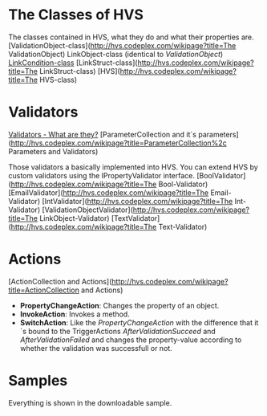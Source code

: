 # The Classes of HVS
The classes contained in HVS, what they do and what their properties are.
[ValidationObject-class](http://hvs.codeplex.com/wikipage?title=The ValidationObject)
LinkObject-class (identical to _ValidationObject_)
[LinkCondition-class](http://hvs.codeplex.com/wikipage?title=The%20LinkCondition-class)
[LinkStruct-class](http://hvs.codeplex.com/wikipage?title=The LinkStruct-class)
[HVS](http://hvs.codeplex.com/wikipage?title=The HVS-class)

# Validators
[Validators - What are they?](http://hvs.codeplex.com/wikipage?title=Validators)
[ParameterCollection and it´s parameters](http://hvs.codeplex.com/wikipage?title=ParameterCollection%2c Parameters and Validators)

Those validators a basically implemented into HVS. You can extend HVS by custom validators using the IPropertyValidator interface.
[BoolValidator](http://hvs.codeplex.com/wikipage?title=The Bool-Validator)
[EmailValidator](http://hvs.codeplex.com/wikipage?title=The Email-Validator)
[IntValidator](http://hvs.codeplex.com/wikipage?title=The Int-Validator)
[ValidationObjectValidator](http://hvs.codeplex.com/wikipage?title=The LinkObject-Validator)
[TextValidator](http://hvs.codeplex.com/wikipage?title=The Text-Validator)

# Actions
[ActionCollection and Actions](http://hvs.codeplex.com/wikipage?title=ActionCollection and Actions)
* **PropertyChangeAction**: Changes the property of an object.
* **InvokeAction**: Invokes a method.
* **SwitchAction**: Like the _PropertyChangeAction_ with the difference that it´s bound to the TriggerActions _AfterValidationSucceed_ and _AfterValidationFailed_ and changes the property-value according to whether the validation was successfull or not.

# Samples
Everything is shown in the downloadable sample.